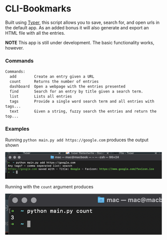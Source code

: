 # CLI-Bookmarks
Built using [Typer](https://typer.tiangolo.com/), this script allows you to save, search for, and open urls in the default app. As an added bonus it will also generate and export an HTML file with all the entries.

**NOTE** This app is still under development. The basic functionality works, however. 

### Commands

```shell
Commands:
  add        Create an entry given a URL
  count      Returns the number of entries
  dashboard  Open a webpage with the entries presented
  find       Search for an entry by title given a search term.
  list       Lists all entries
  tags       Provide a single word search term and all entries with tags...
  text       Given a string, fuzzy search the entries and return the top...
```

### Examples

Running `python main.py add https://google.com` produces the output shown

![image1](cli-add.png)

Running with the `count` argument produces

![image2](cli-count.png)

